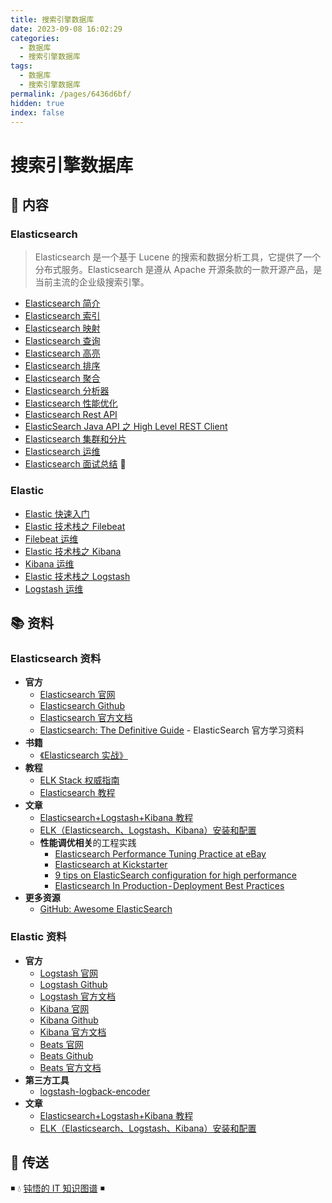 ```yaml
---
title: 搜索引擎数据库
date: 2023-09-08 16:02:29
categories:
  - 数据库
  - 搜索引擎数据库
tags:
  - 数据库
  - 搜索引擎数据库
permalink: /pages/6436d6bf/
hidden: true
index: false
---
```


# 搜索引擎数据库

## 📖 内容

### Elasticsearch

> Elasticsearch 是一个基于 Lucene 的搜索和数据分析工具，它提供了一个分布式服务。Elasticsearch 是遵从 Apache 开源条款的一款开源产品，是当前主流的企业级搜索引擎。

-  [Elasticsearch 简介](01.Elasticsearch/Elasticsearch简介.md)
-  [Elasticsearch 索引](01.Elasticsearch/Elasticsearch索引.md)
-  [Elasticsearch 映射](01.Elasticsearch/Elasticsearch映射.md)
-  [Elasticsearch 查询](01.Elasticsearch/Elasticsearch查询.md)
-  [Elasticsearch 高亮](01.Elasticsearch/Elasticsearch高亮.md)
-  [Elasticsearch 排序](01.Elasticsearch/Elasticsearch排序.md)
-  [Elasticsearch 聚合](01.Elasticsearch/Elasticsearch聚合.md)
-  [Elasticsearch 分析器](01.Elasticsearch/Elasticsearch分析器.md)
-  [Elasticsearch 性能优化](01.Elasticsearch/Elasticsearch性能优化.md)
-  [Elasticsearch Rest API](01.Elasticsearch/ElasticsearchRestApi.md)
-  [ElasticSearch Java API 之 High Level REST Client](01.Elasticsearch/ElasticsearchHighLevelRestJavaApi.md)
-  [Elasticsearch 集群和分片](01.Elasticsearch/Elasticsearch集群和分片.md)
-  [Elasticsearch 运维](01.Elasticsearch/Elasticsearch运维.md)
-  [Elasticsearch 面试总结](01.Elasticsearch/Elasticsearch面试.md) 💯

### Elastic

-  [Elastic 快速入门](02.Elastic/01.Elastic快速入门.md)
-  [Elastic 技术栈之 Filebeat](02.Elastic/02.Elastic技术栈之Filebeat.md)
-  [Filebeat 运维](02.Elastic/03.Filebeat运维.md)
-  [Elastic 技术栈之 Kibana](02.Elastic/04.Elastic技术栈之Kibana.md)
-  [Kibana 运维](02.Elastic/05.Kibana运维.md)
-  [Elastic 技术栈之 Logstash](02.Elastic/06.Elastic技术栈之Logstash.md)
-  [Logstash 运维](02.Elastic/07.Logstash运维.md)

## 📚 资料

### Elasticsearch 资料

- **官方**
  - [Elasticsearch 官网](https://www.elastic.co/cn/products/elasticsearch)
  - [Elasticsearch Github](https://github.com/elastic/elasticsearch)
  - [Elasticsearch 官方文档](https://www.elastic.co/guide/en/elasticsearch/reference/current/index.html)
  - [Elasticsearch: The Definitive Guide](https://www.elastic.co/guide/en/elasticsearch/guide/master/index.html) - ElasticSearch 官方学习资料
- **书籍**
  - [《Elasticsearch 实战》](https://book.douban.com/subject/30380439/)
- **教程**
  - [ELK Stack 权威指南](https://github.com/chenryn/logstash-best-practice-cn)
  - [Elasticsearch 教程](https://www.knowledgedict.com/tutorial/elasticsearch-intro.html)
- **文章**
  - [Elasticsearch+Logstash+Kibana 教程](https://www.cnblogs.com/xing901022/p/4704319.html)
  - [ELK（Elasticsearch、Logstash、Kibana）安装和配置](https://github.com/judasn/Linux-Tutorial/blob/master/ELK-Install-And-Settings.md)
  - **性能调优相关**的工程实践
    - [Elasticsearch Performance Tuning Practice at eBay](https://www.ebayinc.com/stories/blogs/tech/elasticsearch-performance-tuning-practice-at-ebay/)
    - [Elasticsearch at Kickstarter](https://kickstarter.engineering/elasticsearch-at-kickstarter-db3c487887fc)
    - [9 tips on ElasticSearch configuration for high performance](https://www.loggly.com/blog/nine-tips-configuring-elasticsearch-for-high-performance/)
    - [Elasticsearch In Production - Deployment Best Practices](https://medium.com/@abhidrona/elasticsearch-deployment-best-practices-d6c1323b25d7)
- **更多资源**
  - [GitHub: Awesome ElasticSearch](https://github.com/dzharii/awesome-elasticsearch)

### Elastic 资料

- **官方**
  - [Logstash 官网](https://www.elastic.co/cn/products/logstash)
  - [Logstash Github](https://github.com/elastic/logstash)
  - [Logstash 官方文档](https://www.elastic.co/guide/en/logstash/current/index.html)
  - [Kibana 官网](https://www.elastic.co/cn/products/kibana)
  - [Kibana Github](https://github.com/elastic/kibana)
  - [Kibana 官方文档](https://www.elastic.co/guide/en/kibana/current/index.html)
  - [Beats 官网](https://www.elastic.co/cn/products/beats)
  - [Beats Github](https://github.com/elastic/beats)
  - [Beats 官方文档](https://www.elastic.co/guide/en/beats/libbeat/current/index.html)
- **第三方工具**
  - [logstash-logback-encoder](https://github.com/logstash/logstash-logback-encoder)
- **文章**
  - [Elasticsearch+Logstash+Kibana 教程](https://www.cnblogs.com/xing901022/p/4704319.html)
  - [ELK（Elasticsearch、Logstash、Kibana）安装和配置](https://github.com/judasn/Linux-Tutorial/blob/master/ELK-Install-And-Settings.md)

## 🚪 传送

◾ 💧 [钝悟的 IT 知识图谱](https://dunwu.github.io/waterdrop/) ◾
